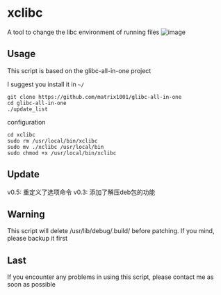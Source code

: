 # xclibc
A tool to change the libc environment of running files
![image](https://user-images.githubusercontent.com/52035000/192832394-8af0bf43-1be1-4d5b-8701-9b0d8057b190.png)


## Usage
This script is based on the glibc-all-in-one project

I suggest you install it in `~/`
```
git clone https://github.com/matrix1001/glibc-all-in-one
cd glibc-all-in-one
./update_list
```
configuration
```
cd xclibc
sudo rm /usr/local/bin/xclibc
sudo mv ./xclibc /usr/local/bin
sudo chmod +x /usr/local/bin/xclibc
```
## Update
v0.5: 重定义了选项命令
v0.3: 添加了解压deb包的功能
## Warning
This script will delete /usr/lib/debug/.build/ before patching. If you mind, please backup it first
## Last
If you encounter any problems in using this script, please contact me as soon as possible
